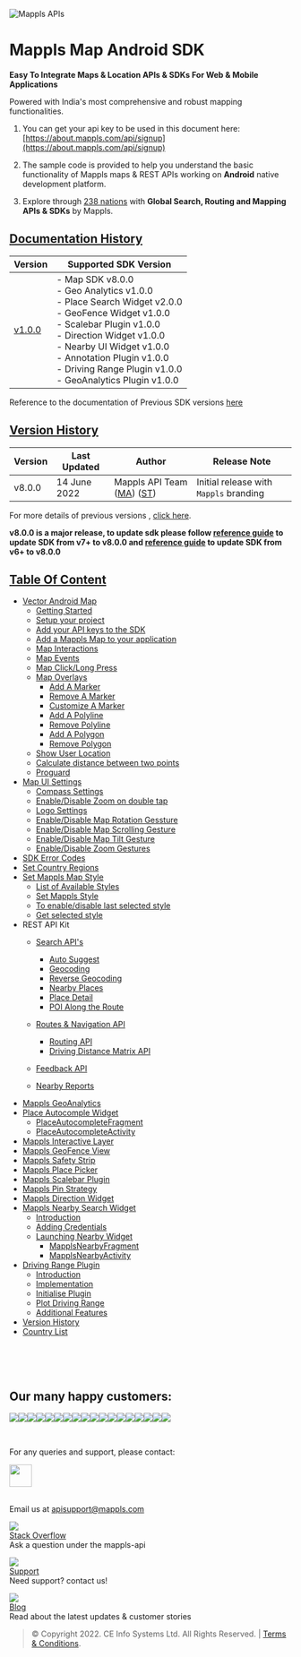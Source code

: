 
![Mappls APIs](https://about.mappls.com/images/mappls-b-logo.svg)
# Mappls Map Android SDK

**Easy To Integrate Maps & Location APIs & SDKs For Web & Mobile Applications**

Powered with India's most comprehensive and robust mapping functionalities.

1. You can get your api key to be used in this document here: [https://about.mappls.com/api/signup](https://about.mappls.com/api/signup)

2. The sample code is provided to help you understand the basic functionality of Mappls maps & REST APIs working on **Android** native development platform.

4. Explore through [238 nations](https://github.com/mappls-api/mappls-rest-apis/blob/main/docs/countryISO.md) with **Global Search, Routing and Mapping APIs & SDKs** by Mappls.

## [Documentation History](#Documentation-History)

| Version | Supported SDK Version |  
| ---- | ---- |    
| [v1.0.0](docs/v1.0.0/README.md) | - Map SDK v8.0.0 <br/> - Geo Analytics v1.0.0 <br/> - Place Search Widget v2.0.0 <br/> - GeoFence Widget v1.0.0 <br/> - Scalebar Plugin v1.0.0 <br/> - Direction Widget v1.0.0 <br/> - Nearby UI Widget v1.0.0 <br/> - Annotation Plugin v1.0.0 <br/> - Driving Range Plugin v1.0.0 <br/> - GeoAnalytics Plugin v1.0.0 |  

Reference to the documentation of Previous SDK versions [here](https://github.com/mappls-api/mapmyindia-maps-vectorSDK-android)


## [Version History](#Version-History)

| Version | Last Updated | Author |  Release Note|  
| ---- | ---- | ---- | ---- |  
| v8.0.0 | 14 June 2022 | Mappls API Team ([MA](https://github.com/mdakram)) ([ST](https://github.com/saksham66)) |   Initial release with `Mappls` branding  |


For more details of previous versions , [click here](docs/v1.0.0/Version-History.md).

**v8.0.0 is a major release, to update sdk please follow [reference guide](docs/v1.0.0/Reference-Guide-v7+.md)  to update SDK from v7+ to v8.0.0 and [reference guide](docs/v1.0.0/Reference-Guide.md) to update SDK from v6+ to v8.0.0**

## [Table Of Content](#Table-Of-Content)
- [Vector Android Map](docs/v1.0.0/Getting-Started.md)
    * [Getting Started](docs/v1.0.0/Getting-Started.md#getting-started)
    * [Setup your project](docs/v1.0.0/Getting-Started.md#setup-your-project)
    * [Add your API keys to the SDK](docs/v1.0.0/Getting-Started.md#add-your-api-keys-to-the-sdk)
    * [Add a Mappls Map to your application](docs/v1.0.0/Getting-Started.md#add-a-mappls-map-to-your-application)
    * [Map Interactions](docs/v1.0.0/Getting-Started.md#map-interactions)
    * [Map Events](docs/v1.0.0/Getting-Started.md#map-events)
    * [Map Click/Long Press](docs/v1.0.0/Getting-Started.md#map-click-long-press)
    * [Map Overlays](docs/v1.0.0/Getting-Started.md#map-overlays)
        - [Add A Marker](docs/v1.0.0/Getting-Started.md#add-a-marker)
        - [Remove A Marker](docs/v1.0.0/Getting-Started.md#remove-a-marker)
        - [Customize A Marker](docs/v1.0.0/Getting-Started.md#customize-a-marker)
        - [Add A Polyline](docs/v1.0.0/Getting-Started.md#add-a-polyline)
        - [Remove Polyline](docs/v1.0.0/Getting-Started.md#remove-polyline)
        - [Add A Polygon](docs/v1.0.0/Getting-Started.md#add-a-polygon)
        - [Remove Polygon](docs/v1.0.0/Getting-Started.md#remove-polygon)
    * [Show User Location](docs/v1.0.0/Getting-Started.md#show-user-location)
    * [Calculate distance between two points](docs/v1.0.0/Getting-Started.md#calculate-distance-between-points)
    * [Proguard](docs/v1.0.0/Getting-Started.md#proguard)
- [Map UI Settings](docs/v1.0.0/Map-UI-Settings.md)
    * [Compass Settings](docs/v1.0.0/Map-UI-Settings.md#Compass-Settings)
    * [Enable/Disable Zoom on double tap](docs/v1.0.0/Map-UI-Settings.md#Enable-disable-zoom)
    * [Logo Settings](docs/v1.0.0/Map-UI-Settings.md/#Logo-settings)
    * [Enable/Disable Map Rotation Gessture](docs/v1.0.0/Map-UI-Settings.md#Enable-disable-rotation)
    * [Enable/Disable Map Scrolling Gesture](docs/v1.0.0/Map-UI-Settings.md#Enable-disable-scrolling)
    * [Enable/Disable Map Tilt Gesture](docs/v1.0.0/Map-UI-Settings.md#Enable-disable-tilt)
    * [Enable/Disable Zoom Gestures](docs/v1.0.0/Map-UI-Settings.md#Enable-disable-zoom-gesture)
- [SDK Error Codes](docs/v1.0.0/SDK-Error-code.md)
- [Set Country Regions](docs/v1.0.0/Set-Regions.md)
- [Set Mappls Map Style](docs/v1.0.0/Map-Style.md)
    * [List of Available Styles](docs/v1.0.0/Map-Style.md#list-of-available-styles)
    * [Set Mappls Style](docs/v1.0.0/Map-Style.md#set-mapmyindia-style)
    * [To enable/disable last selected style](docs/v1.0.0/Map-Style.md#To-enable-last-selected-style)
    * [Get selected style](docs/v1.0.0/Map-Style.md#get-selected-style)
- REST API Kit
    * [Search API's](docs/v1.0.0/Search-Api.md)
        - [Auto Suggest](docs/v1.0.0/Search-Api.md#auto-suggest)
        - [Geocoding](docs/v1.0.0/Search-Api.md#geocoding)
        - [Reverse Geocoding](docs/v1.0.0/Search-Api.md#reverse-geocoding)
        - [Nearby Places](docs/v1.0.0/Search-Api.md#nearby-places)
        - [Place Detail](docs/v1.0.0/Search-Api.md#place-detail)
        - [POI Along the Route](docs/v1.0.0/Search-Api.md#poi-along-route)

    * [Routes & Navigation API](docs/v1.0.0/Routing-API.md)
        - [Routing API](docs/v1.0.0/Routing-API.md#routing-api)
        - [Driving Distance Matrix API](docs/v1.0.0/Routing-API.md#distance-api)
    * [Feedback API](docs/v1.0.0/Feedback.md)
    * [Nearby Reports](docs/v1.0.0/Nearby-Report.md)
- [Mappls GeoAnalytics](docs/v1.0.0/Geoanalytics.md)
- [Place Autocomple Widget](docs/v1.0.0/Place-Autocomplete.md)
    * [PlaceAutocompleteFragment](docs/v1.0.0/Place-Autocomplete.md#place-autocomplete-fragment)
    * [PlaceAutocompleteActivity](docs/v1.0.0/Place-Autocomplete.md#place-autocomplete-activity)
- [Mappls Interactive Layer](docs/v1.0.0/Interactive-Layer.md)
- [Mappls GeoFence View](docs/v1.0.0/GeoFence-View.md)
- [Mappls Safety Strip](docs/v1.0.0/Safety-Strip.md)
- [Mappls Place Picker](docs/v1.0.0/Place-Picker.md)
- [Mappls Scalebar Plugin](docs/v1.0.0/Scalebar-Plugin.md)
- [Mappls Pin Strategy](docs/v1.0.0/MapplsPinStrategy.md)
- [Mappls Direction Widget](docs/v1.0.0/Direction-Widget.md)
- [Mappls Nearby Search Widget](docs/v1.0.0/Nearby-Widget.md)
    * [Introduction](docs/v1.0.0/Nearby-Widget.md#Introduction)
    * [Adding Credentials](docs/v1.0.0/Nearby-Widget.md#Adding-Credentials)
    * [Launching Nearby Widget](docs/v1.0.0/Nearby-Widget.md#Launching-Nearby-Widget)
        - [MapplsNearbyFragment](docs/v1.0.0/Nearby-Widget.md#nearby-fragment)
        - [MapplsNearbyActivity](docs/v1.0.0/Nearby-Widget.md#nearby-activity)
- [Driving Range Plugin](docs/v1.0.0/Driving-Range-Plugin.md)
    - [Introduction](docs/v1.0.0/Driving-Range-Plugin.md#Introduction)
    - [Implementation](docs/v1.0.0/Driving-Range-Plugin.md#Implementation)
    - [Initialise Plugin](docs/v1.0.0/Driving-Range-Plugin.md#Initialise-Plugin)
    - [Plot Driving Range](docs/v1.0.0/Driving-Range-Plugin.md#Plot-Driving-Range)
    - [Additional Features](docs/v1.0.0/Driving-Range-Plugin.md#Additional-Features)
- [Version History](docs/v1.0.0/Version-History.md)
- [Country List](https://github.com/mappls-api/mappls-rest-apis/blob/main/docs/countryISO.md)

<br><br><br>

## Our many happy customers:

![](https://www.mapmyindia.com/api/img/logos1/PhonePe.png)![](https://www.mapmyindia.com/api/img/logos1/Arya-Omnitalk.png)![](https://www.mapmyindia.com/api/img/logos1/delhivery.png)![](https://www.mapmyindia.com/api/img/logos1/hdfc.png)![](https://www.mapmyindia.com/api/img/logos1/TVS.png)![](https://www.mapmyindia.com/api/img/logos1/Paytm.png)![](https://www.mapmyindia.com/api/img/logos1/FastTrackz.png)![](https://www.mapmyindia.com/api/img/logos1/ICICI-Pru.png)![](https://www.mapmyindia.com/api/img/logos1/LeanBox.png)![](https://www.mapmyindia.com/api/img/logos1/MFS.png)![](https://www.mapmyindia.com/api/img/logos1/TTSL.png)![](https://www.mapmyindia.com/api/img/logos1/Novire.png)![](https://www.mapmyindia.com/api/img/logos1/OLX.png)![](https://www.mapmyindia.com/api/img/logos1/sun-telematics.png)![](https://www.mapmyindia.com/api/img/logos1/Sensel.png)![](https://www.mapmyindia.com/api/img/logos1/TATA-MOTORS.png)![](https://www.mapmyindia.com/api/img/logos1/Wipro.png)![](https://www.mapmyindia.com/api/img/logos1/Xamarin.png)

<br>

For any queries and support, please contact:

[<img src="https://mmi-api-team.s3.amazonaws.com/Mappls-SDKs/Resources/mappls-logo.png" height="40"/> </p>](https://about.mappls.com/api/)    
Email us at [apisupport@mappls.com](mailto:apisupport@mappls.com)

![](https://www.mapmyindia.com/api/img/icons/stack-overflow.png)    
[Stack Overflow](https://stackoverflow.com/questions/tagged/mappls-api)    
Ask a question under the mappls-api

![](https://www.mapmyindia.com/api/img/icons/support.png)    
[Support](https://about.mappls.com/contact/)    
Need support? contact us!

![](https://www.mapmyindia.com/api/img/icons/blog.png)    
[Blog](http://www.mapmyindia.com/blog/)    
Read about the latest updates & customer stories

> © Copyright 2022. CE Info Systems Ltd. All Rights Reserved. | [Terms & Conditions](https://about.mappls.com/api/terms-&-conditions).